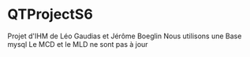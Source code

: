 # QTProjectS6
Projet d'IHM de Léo Gaudias et Jérôme Boeglin
Nous utilisons une Base mysql
Le MCD et le MLD ne sont pas à jour
